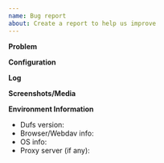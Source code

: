 ```yaml
---
name: Bug report
about: Create a report to help us improve 
---
```


**Problem**

<!-- Provide a clear and concise description of the bug you're experiencing. What did you expect to happen, and what actually happened? -->

**Configuration**

<!-- Please specify the Dufs command-line arguments or configuration used. -->

<!-- If the issue is related to authentication/permissions, include auth configurations while concealing sensitive information (e.g., passwords). -->

**Log**

<!-- Attach relevant log outputs that can help diagnose the issue. -->

**Screenshots/Media**

<!-- If applicable, add screenshots or videos that help illustrate the issue, especially for WebUI problems. -->

**Environment Information**
 - Dufs version:
 - Browser/Webdav info:
 - OS info:
 - Proxy server (if any):  <!-- e.g. nginx, cloudflare -->